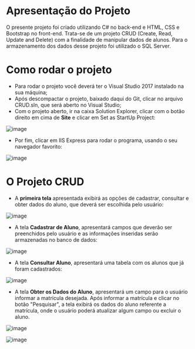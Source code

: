 # Apresentação do Projeto

O presente projeto foi criado utilizando C# no back-end e HTML, CSS e Bootstrap no front-end. Trata-se de um projeto CRUD (Create, Read, Update and Delete) com a finalidade de manipular dados de alunos. Para o armazenamento dos dados desse projeto foi utilizado o SQL Server.

# Como rodar o projeto

- Para rodar o projeto você deverá ter o Visual Studio 2017 instalado na sua máquina;
- Após descompactar o projeto, baixado daqui do Git, clicar no arquivo CRUD.sln, que será aberto no Visual Studio;
- Com o projeto aberto, ir na caixa Solution Explorer, clicar com o botão direito em cima de **Site** e clicar em Set as StartUp Project:

 ![image](https://user-images.githubusercontent.com/54628539/161355990-ec77da45-62c6-45b5-8072-20be3399b380.png)
 
 - Por fim, clicar em IIS Express para rodar o programa, usando o seu navegador favorito:
 
 ![image](https://user-images.githubusercontent.com/54628539/161356208-644d8598-468d-4396-9cd7-da94641f0b3e.png)

# O Projeto CRUD

- A **primeira tela** apresentada exibirá as opções de cadastrar, consultar e obter dados do aluno, que deverá ser escolhida pelo usuário:

![image](https://user-images.githubusercontent.com/54628539/161356564-646c10e7-fa24-4f27-91c7-a495e7061911.png)

- A tela **Cadastrar de Aluno**, apresentará campos que deverão ser preenchidos pelo usuário e as informações inseridas serão armazenadas no banco de dados:

![image](https://user-images.githubusercontent.com/54628539/161356696-8cd8840c-28eb-4fb3-9ec0-2f0f9a8b24b9.png)

- A tela **Consultar Aluno**, apresentará uma tabela com os alunos que já foram cadastrados:

![image](https://user-images.githubusercontent.com/54628539/161356872-5747b5bd-8895-4f15-9e98-6ae9d4bfa06b.png)

- A tela **Obter os Dados do Aluno**, apresentará um campo para o usuário informar a matrícula desejada. Após informar a matrícula e clicar no botão "Pesquisar", a tela exibirá os dados do aluno referente a matrícula, onde o usuário poderá atualizar algum campo ou excluir o aluno.

![image](https://user-images.githubusercontent.com/54628539/161357041-9bac1cbe-737c-4e69-bc1f-42819a506798.png)

![image](https://user-images.githubusercontent.com/54628539/161357051-9c3b9ae5-d6c7-4afd-b76e-57ed706fed19.png)


